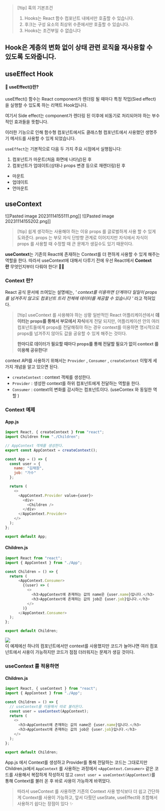 
> [!tip] 훅의 기본조건
> 1. Hooks는 React 함수 컴포넌트 내에서만 호출할 수 있습니다.
> 2. 후크는 구성 요소의 최상위 수준에서만 호출할 수 있습니다.
> 3. Hooks는 조건부일 수 없습니다


## **Hook은 계층의 변화 없이 상태 관련 로직을 재사용할 수 있도록 도와줍니다.**


## useEffect Hook
#### 🚀 **useEffect()란?**

useEffect() 함수는 React component가 렌더링 될 때마다 특정 작업(Sied effect)을 실행할 수 있도록 하는 리액트 Hook입니다. 

여기서 Side effect는 component가 렌더링 된 이후에 비동기로 처리되어야 하는 부수적인 효과들을 뜻합니다. 

이러한 기능으로 인해 함수형 컴포넌트에서도 클래스형 컴포넌트에서 사용했던 생명주기 메서드를 사용할 수 있게 되었습니다.

`useEffect`는 기본적으로 다음 두 가지 주요 시점에서 실행됩니다:

1. 컴포넌트가 마운트(처음 화면에 나타남)된 후
2. 컴포넌트가 업데이트(상태나 props 변경 등으로 재렌더링)된 후


* 마운트
* 업데이트
* 언마운트


## useContext
![[Pasted image 20231114155111.png]] ![[Pasted image 20231114155202.png]]

>[!tip] 쉽게 생각하는 사용해야 하는 이유
>props 를 글로벌하게 사용 할 수 있게 도와준다.
>props 는 부모 자식 단방향 관계로 이어지지만 자식에서 자식이 props 를 사용할 때  수정할 때 큰 문제가 생길수도 있기 때문이다.
>

**useContext**는 기존의 React에 존재하는 Context를 더 편하게 사용할 수 있게 해주는 역할을 한다. 
따라서 useContext에 대해서 다루기 전에 우선 React에서 **Context란** 무엇인지부터 다뤄야 한다! 🏃‍♀️

### Context 란?

React 공식 문서에 쓰여있는 설명에는,
_' context를 이용하면 단계마다 일일이 props를 넘겨주지 않고도 컴포넌트 트리 전체에 데이터를 제공할 수 있습니다 '_ 라고 적혀있다.  

>[!tip] useContext 를 사용해야 하는 상황
>일반적인 React 어플리케이션에서 **데이터는 props를 통해서 부모에서 자식**에게 전달 되지만, 
>어플리케이션 안의 여러 컴포넌트들에게 props를 전달해줘야 하는 경우 context를 이용하면 명시적으로 props를 넘겨주지 않아도 값을 공유할 수 있게 해주는 것이다.  
>   
> **한마디로 데이터가 필요할 때마다 props를 통해 전달할 필요가 없이 context 를 이용해 공유한다!**

context API를 사용하기 위해서는 `Provider` , `Consumer` , `createContext` 이렇게 세가지 개념을 알고 있으면 된다.

- `createContext` : context 객체를 생성한다.
- `Provider` : 생성한 context를 하위 컴포넌트에게 전달하는 역할을 한다.
- `Consumer` : context의 변화를 감시하는 컴포넌트이다. (useContex 와 동일한 역할 )

### Context 예제

#### App.js

```js
import React, { createContext } from "react";
import Children from "./Children";

// AppContext 객체를 생성한다.
export const AppContext = createContext();

const App = () => {
  const user = {
    name: "김채원",
    job: "가수"
  };

  return (
    <>
      <AppContext.Provider value={user}>
        <div>
          <Children />
        </div>
      </AppContext.Provider>
    </>
  );
};

export default App;
```

#### Children.js

```js
import React from "react";
import { AppContext } from "./App";

const Children = () => {
  return (
      <AppContext.Consumer>
        {(user) => (
          <>
            <h3>AppContext에 존재하는 값의 name은 {user.name}입니다.</h3>
            <h3>AppContext에 존재하는 값의 job은 {user.job}입니다.</h3>
          </>
        )}
      </AppContext.Consumer>
  );
};

export default Children;
```

![](https://velog.velcdn.com/images%2Fjminkyoung%2Fpost%2Ffc6b239b-417b-455a-8951-894c2ddcb46d%2Fimage.png)  
이 예제에선 하나의 컴포넌트에서만 context를 사용했지만 코드가 늘어나면 여러 컴포넌트에서 사용이 가능하지만 코드가 점점 더러워지는 문제가 생길 것이다.

### useContext 를 적용하면

#### Children.js

```js
import React, { useContext } from "react";
import { AppContext } from "./App";

const Children = () => {
  // useContext를 이용해서 따로 불러온다.
  const user = useContext(AppContext);
  return (
    <>
      <h3>AppContext에 존재하는 값의 name은 {user.name}입니다.</h3>
      <h3>AppContext에 존재하는 값의 job은 {user.job}입니다.</h3>
    </>
  );
};

export default Children;
```

App.js 에서 Context를 생성하고 Provider를 통해 전달하는 코드는 그대로지만 Children.js에서 `AppContext` 를 사용하는 과정에서 `<AppContext.Consumer>` 같은 코드를 사용해서 복잡하게 작성하지 않고 `const user = useContext(AppContext)`를 통해 Context를 불러 온 후 바로 사용이 가능하게 바뀌었다.  

> 따라서 useContext 를 사용하면 기존의 Context 사용 방식보다 더 쉽고 간단하게 Context를 사용이 가능하고, 앞서 다뤘던 useState, useEffect와 조합해서 사용하기 쉽다는 장점이 있다 ✨